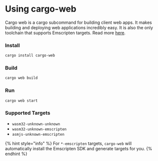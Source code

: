 # Using cargo-web

Cargo web is a cargo subcommand for building client web apps. It makes building and deploying web applications incredibly easy. It is also the only toolchain that supports Emscripten targets. Read more [here](https://github.com/koute/cargo-web).

### Install

```bash
cargo install cargo-web
```

### Build

```bash
cargo web build
```

### Run

```bash
cargo web start
```

### Supported Targets

* `wasm32-unknown-unknown`
* `wasm32-unknown-emscripten`
* `asmjs-unknown-emscripten`

{% hint style="info" %}
For `*-emscripten` targets, `cargo-web` will automatically install the Emscripten SDK and generate targets for you.
{% endhint %}

